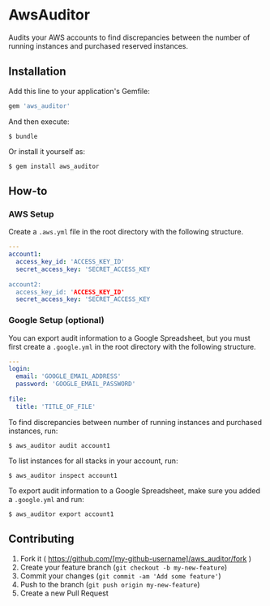 # AwsAuditor

Audits your AWS accounts to find discrepancies between the number of running instances and purchased reserved instances.

## Installation

Add this line to your application's Gemfile:

```ruby
gem 'aws_auditor'
```

And then execute:

    $ bundle

Or install it yourself as:

    $ gem install aws_auditor

## How-to

### AWS Setup
Create a `.aws.yml` file in the root directory with the following structure.

```yaml
---
account1:
  access_key_id: 'ACCESS_KEY_ID'
  secret_access_key: 'SECRET_ACCESS_KEY
 
account2:
  access_key_id: 'ACCESS_KEY_ID'
  secret_access_key: 'SECRET_ACCESS_KEY
```

### Google Setup (optional)
You can export audit information to a Google Spreadsheet, but you must first create a `.google.yml` in the root directory with the following structure.

```yaml
---
login:
  email: 'GOOGLE_EMAIL_ADDRESS'
  password: 'GOOGLE_EMAIL_PASSWORD'
 
file:
  title: 'TITLE_OF_FILE'
```
 
To find discrepancies between number of running instances and purchased instances, run:

    $ aws_auditor audit account1

To list instances for all stacks in your account, run:

    $ aws_auditor inspect account1

To export audit information to a Google Spreadsheet, make sure you added a `.google.yml` and run:

    $ aws_auditor export account1
    
## Contributing

1. Fork it ( https://github.com/[my-github-username]/aws_auditor/fork )
2. Create your feature branch (`git checkout -b my-new-feature`)
3. Commit your changes (`git commit -am 'Add some feature'`)
4. Push to the branch (`git push origin my-new-feature`)
5. Create a new Pull Request
